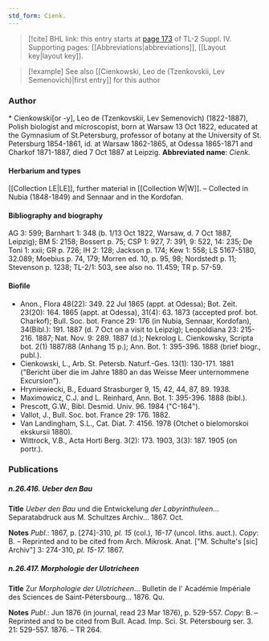 ```yaml
---
std_form: Cienk.
---
```


> [!cite] BHL link: this entry starts at [page 173](https://www.biodiversitylibrary.org/page/33265850) of TL-2 Suppl. IV.
> Supporting pages: [[Abbreviations|abbreviations]], [[Layout key|layout key]].

> [!example] See also [[Cienkowski, Leo de (Tzenkovskii, Lev Semenovich)|first entry]] for this author

### Author

\* Cienkowski\[or -y\], Leo de (Tzenkovskii, Lev Semenovich) (1822-1887), Polish biologist and microscopist, born at Warsaw 13 Oct 1822, educated at the Gymnasium of St.Petersburg, professor of botany at the University of St. Petersburg 1854-1861, id. at Warsaw 1862-1865, at Odessa 1865-1871 and Charkof 1871-1887, died 7 Oct 1887 at Leipzig. 
**Abbreviated name**: *Cienk.*

#### Herbarium and types

[[Collection LE|LE]], further material in [[Collection W|W]]. – Collected in Nubia (1848-1849) and Sennaar and in the Kordofan.

#### Bibliography and biography

AG 3: 599; Barnhart 1: 348 (b. 1/13 Oct 1822, Warsaw, d. 7 Oct 1887, Leipzig); BM 5: 2158; Bossert p. 75; CSP 1: 927, 7: 391, 9: 522, 14: 235; De Toni 1: xxii; GR p. 726; IH 2: 128; Jackson p. 174; Kew 1: 558; LS 5167-5180, 32.089; Moebius p. 74, 179; Morren ed. 10, p. 95, 98; Nordstedt p. 11; Stevenson p. 1238; TL-2/1: 503, see also no. 11.459; TR p. 57-59.

#### Biofile

- Anon., Flora 48(22): 349. 22 Jul 1865 (appt. at Odessa); Bot. Zeit. 23(20): 164. 1865 (appt. at Odessa), 31(4): 63. 1873 (accepted prof. bot. Charkof); Bull. Soc. bot. France 29: 176 (in Nubia, Sennaar, Kordofan), 34(Bibl.): 191. 1887 (d. 7 Oct on a visit to Leipzig); Leopoldiana 23: 215-216. 1887; Nat. Nov. 9: 289. 1887 (d.); Nekrolog L. Cienkowsky, Scripta bot. 2(1) 1887/88 (Anhang 15 p.); Ann. Bot. 1: 395-396. 1888 (brief biogr., publ.).
- Cienkowski, L., Arb. St. Petersb. Naturf.-Ges. 13(1): 130-171. 1881 ("Bericht über die im Jahre 1880 an das Weisse Meer unternommene Excursion").
- Hryniewiecki, B., Eduard Strasburger 9, 15, 42, 44, 87, 89. 1938.
- Maximowicz, C.J. and L. Reinhard, Ann. Bot. 1: 395-396. 1888 (bibl.).
- Prescott, G.W., Bibl. Desmid. Univ. 96. 1984 ("C-164").
- Vallot, J., Bull. Soc. bot. France 29: 176. 1882.
- Van Landingham, S.L., Cat. Diat. 7: 4156. 1978 (Otchet o bielomorskoi ekskursii 1880).
- Wittrock, V.B., Acta Horti Berg. 3(2): 173. 1903, 3(3): 187. 1905 (on portr.).

### Publications

##### n.26.416. Ueber den Bau

**Title**
*Ueber den Bau* und die Entwickelung *der Labyrinthuleen*... Separatabdruck aus M. Schultzes Archiv... 1867. Oct.

**Notes**
*Publ*.: 1867, p. \[274\]-310, *pl. 15* (col.), *16-17* (uncol. liths. auct.). *Copy*: B. – Reprinted and to be cited from Arch. Mikrosk. Anat. \["M. Schulte's \[sic\] Archiv"\] 3: 274-310, *pl. 15-17.* 1867.

##### n.26.417. Morphologie der Ulotricheen

**Title**
Zur *Morphologie der Ulotricheen*... Bulletin de l' Académie Impériale des Sciences de Saint-Pétersbourg... 1876. Qu.

**Notes**
*Publ*.: Jun 1876 (in journal, read 23 Mar 1876), p. 529-557. *Copy*: B. – Reprinted and to be cited from Bull. Acad. Imp. Sci. St. Pétersbourg ser. 3. 21: 529-557. 1876. – TR 264.

